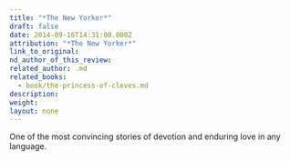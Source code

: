 ```yaml
---
title: "*The New Yorker*"
draft: false
date: 2014-09-16T14:31:00.000Z
attribution: "*The New Yorker*"
link_to_original:
nd_author_of_this_review:
related_author: .md
related_books:
  - book/the-princess-of-cleves.md
description:
weight:
layout: none
---
```

One of the most convincing stories of devotion and enduring love in any language.

